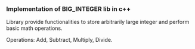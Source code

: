 ###  Implementation of BIG_INTEGER lib in c++


Library provide functionalities to store arbitrarily large integer and perform basic math operations.

Operations: Add, Subtract, Multiply, Divide.
